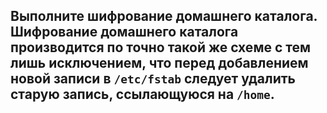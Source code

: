 ## Выполните шифрование домашнего каталога. Шифрование домашнего каталога производится по точно такой же схеме с тем лишь исключением, что перед добавлением новой записи в `/etc/fstab` следует удалить старую запись, ссылающуюся на `/home`.

